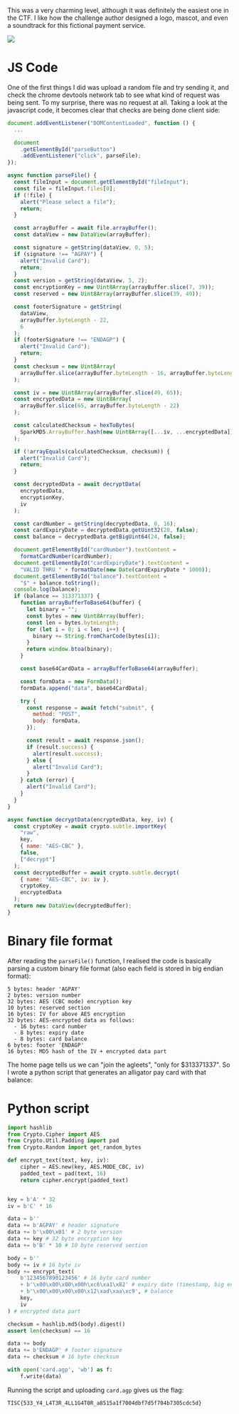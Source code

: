 This was a very charming level, although it was definitely the easiest one in the CTF. I like how the challenge author designed a logo, mascot, and even a soundtrack for this fictional payment service.

![](/agpay.png)

# JS Code

One of the first things I did was upload a random file and try sending it, and check the chrome devtools network tab to see what kind of request was being sent. To my surprise, there was no request at all. Taking a look at the javascript code, it becomes clear that checks are being done client side:

```javascript
document.addEventListener("DOMContentLoaded", function () {
  ...

  document
    .getElementById("parseButton")
    .addEventListener("click", parseFile);
});

async function parseFile() {
  const fileInput = document.getElementById("fileInput");
  const file = fileInput.files[0];
  if (!file) {
    alert("Please select a file");
    return;
  }

  const arrayBuffer = await file.arrayBuffer();
  const dataView = new DataView(arrayBuffer);

  const signature = getString(dataView, 0, 5);
  if (signature !== "AGPAY") {
    alert("Invalid Card");
    return;
  }
  const version = getString(dataView, 5, 2);
  const encryptionKey = new Uint8Array(arrayBuffer.slice(7, 39));
  const reserved = new Uint8Array(arrayBuffer.slice(39, 49));

  const footerSignature = getString(
    dataView,
    arrayBuffer.byteLength - 22,
    6
  );
  if (footerSignature !== "ENDAGP") {
    alert("Invalid Card");
    return;
  }
  const checksum = new Uint8Array(
    arrayBuffer.slice(arrayBuffer.byteLength - 16, arrayBuffer.byteLength)
  );

  const iv = new Uint8Array(arrayBuffer.slice(49, 65));
  const encryptedData = new Uint8Array(
    arrayBuffer.slice(65, arrayBuffer.byteLength - 22)
  );

  const calculatedChecksum = hexToBytes(
    SparkMD5.ArrayBuffer.hash(new Uint8Array([...iv, ...encryptedData]))
  );

  if (!arrayEquals(calculatedChecksum, checksum)) {
    alert("Invalid Card");
    return;
  }

  const decryptedData = await decryptData(
    encryptedData,
    encryptionKey,
    iv
  );

  const cardNumber = getString(decryptedData, 0, 16);
  const cardExpiryDate = decryptedData.getUint32(20, false);
  const balance = decryptedData.getBigUint64(24, false);

  document.getElementById("cardNumber").textContent =
    formatCardNumber(cardNumber);
  document.getElementById("cardExpiryDate").textContent =
    "VALID THRU " + formatDate(new Date(cardExpiryDate * 1000));
  document.getElementById("balance").textContent =
    "$" + balance.toString();
  console.log(balance);
  if (balance == 313371337) {
    function arrayBufferToBase64(buffer) {
      let binary = "";
      const bytes = new Uint8Array(buffer);
      const len = bytes.byteLength;
      for (let i = 0; i < len; i++) {
        binary += String.fromCharCode(bytes[i]);
      }
      return window.btoa(binary);
    }

    const base64CardData = arrayBufferToBase64(arrayBuffer);

    const formData = new FormData();
    formData.append("data", base64CardData);

    try {
      const response = await fetch("submit", {
        method: "POST",
        body: formData,
      });

      const result = await response.json();
      if (result.success) {
        alert(result.success);
      } else {
        alert("Invalid Card");
      }
    } catch (error) {
      alert("Invalid Card");
    }
  }
}

async function decryptData(encryptedData, key, iv) {
  const cryptoKey = await crypto.subtle.importKey(
    "raw",
    key,
    { name: "AES-CBC" },
    false,
    ["decrypt"]
  );
  const decryptedBuffer = await crypto.subtle.decrypt(
    { name: "AES-CBC", iv: iv },
    cryptoKey,
    encryptedData
  );
  return new DataView(decryptedBuffer);
}
```

# Binary file format

After reading the `parseFile()` function, I realised the code is basically parsing a custom binary file format (also each field is stored in big endian format):

```plaintext
5 bytes: header 'AGPAY'
2 bytes: version number
32 bytes: AES (CBC mode) encryption key
10 bytes: reserved section
16 bytes: IV for above AES encryption
32 bytes: AES-encrypted data as follows:
  - 16 bytes: card number
  - 8 bytes: expiry date
  - 8 bytes: card balance
6 bytes: footer 'ENDAGP'
16 bytes: MD5 hash of the IV + encrypted data part
```

The home page tells us we can "join the agleets", "only for $313371337". So I wrote a python script that generates an alligator pay card with that balance:

# Python script

```python:card_maker.py
import hashlib
from Crypto.Cipher import AES
from Crypto.Util.Padding import pad
from Crypto.Random import get_random_bytes

def encrypt_text(text, key, iv):
    cipher = AES.new(key, AES.MODE_CBC, iv)
    padded_text = pad(text, 16)
    return cipher.encrypt(padded_text)


key = b'A' * 32
iv = b'C' * 16

data = b''
data += b'AGPAY' # header signature
data += b'\x00\x01' # 2 byte version
data += key # 32 byte encryption key
data += b'B' * 10 # 10 byte reserved section

body = b''
body += iv # 16 byte iv
body += encrypt_text(
    b'1234567890123456' # 16 byte card number
    + b'\x00\x00\x00\x00h\xc6\xa1\x82' # expiry date (timestamp, big endian)
    + b'\x00\x00\x00\x00\x12\xad\xaa\xc9', # balance
    key,
    iv
) # encrypted data part

checksum = hashlib.md5(body).digest()
assert len(checksum) == 16

data += body
data += b'ENDAGP' # footer signature
data += checksum # 16 byte checksum

with open('card.agp', 'wb') as f:
    f.write(data)
```

Running the script and uploading `card.agp` gives us the flag:

`TISC{533_Y4_L4T3R_4LL1G4T0R_a8515a1f7004dbf7d5f704b7305cdc5d}`
